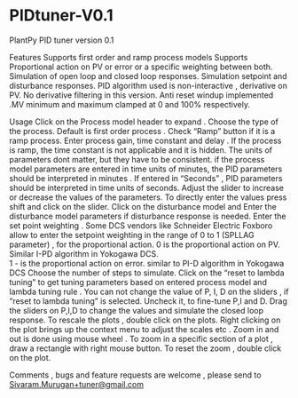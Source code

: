 # PIDtuner-V0.1

PlantPy PID tuner version 0.1

Features
Supports  first order  and ramp process models
Supports Proportional action on PV or  error  or a specific weighting between both.
Simulation of  open loop and closed loop responses.
Simulation setpoint and disturbance responses.
PID algorithm used is  non-interactive , derivative on PV. No derivative filtering in this version.
Anti reset windup implemented .MV minimum and maximum clamped at 0 and 100% respectively.

Usage
Click on the Process model header to expand . Choose the type of the process. Default is first order process . Check “Ramp” button if it is a ramp process. 
Enter process gain, time constant and delay . If the process is ramp, the time constant is not applicable and it is hidden. 
The units of parameters dont matter, but they have to be consistent.  if the process model parameters are entered in time units of minutes, the PID parameters should be interpreted in minutes . If entered in “Seconds” , PID parameters should be interpreted in time units of seconds. 
 Adjust the slider to increase or decrease the values of the parameters. To directly enter the values press  shift and click on the slider. 
Click on the disturbance model and Enter the disturbance model parameters if disturbance response is needed.
Enter the set point weighting .  Some DCS vendors  like Schneider Electric  Foxboro allow to enter the setpoint weighting  in the range of 0 to 1 (SPLLAG parameter) , for the proportional action. 
0  is the  proportional action on PV. Similar I-PD algorithm in Yokogawa DCS.  
1 - is the proportional action  on error.  similar to PI-D algorithm in Yokogawa DCS
Choose the number of steps to simulate.
Click on the “reset to lambda tuning”  to get tuning parameters based on entered process model and lambda tuning rule . You can not change the value of P, I, D on the sliders  , if “reset to lambda tuning” is selected. Uncheck it, to  fine-tune P,I and D.
Drag the sliders on P,I,D to change the values and simulate the closed loop response. 
To rescale the plots , double click on the plots. Right clicking on the plot brings up the context menu to adjust the scales etc . Zoom in and out is done using mouse wheel . To zoom in a specific section of a plot , draw a  rectangle with right mouse button. To reset the zoom , double click on the plot.



Comments ,  bugs and feature requests   are welcome , please send to  Sivaram.Murugan+tuner@gmail.com 
